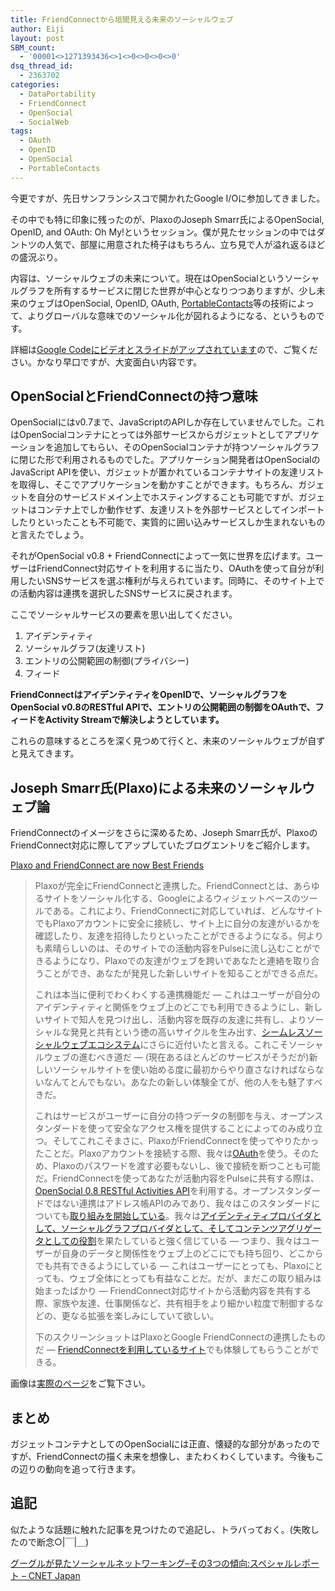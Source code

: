 ```yaml
---
title: FriendConnectから垣間見える未来のソーシャルウェブ
author: Eiji
layout: post
SBM_count:
  - '00001<>1271393436<>1<>0<>0<>0<>0'
dsq_thread_id:
  - 2363702
categories:
  - DataPortability
  - FriendConnect
  - OpenSocial
  - SocialWeb
tags:
  - OAuth
  - OpenID
  - OpenSocial
  - PortableContacts
---
```

今更ですが、先日サンフランシスコで開かれたGoogle I/Oに参加してきました。

その中でも特に印象に残ったのが、PlaxoのJoseph Smarr氏によるOpenSocial, OpenID, and OAuth: Oh My!というセッション。僕が見たセッションの中ではダントツの人気で、部屋に用意された椅子はもちろん、立ち見で人が溢れ返るほどの盛況ぶり。

内容は、ソーシャルウェブの未来について。現在はOpenSocialというソーシャルグラフを所有するサービスに閉じた世界が中心となりつつありますが、少し未来のウェブはOpenSocial, OpenID, OAuth, <a href="http://www.portablecontacts.net/" target="_blank">PortableContacts</a>等の技術によって、よりグローバルな意味でのソーシャル化が図れるようになる、というものです。

詳細は<a href="http://sites.google.com/site/io/opensocial-openid-and-oauth-oh-my" target="_blank">Google Codeにビデオとスライドがアップされています</a>ので、ご覧ください。かなり早口ですが、大変面白い内容です。



## OpenSocialとFriendConnectの持つ意味

OpenSocialにはv0.7まで、JavaScriptのAPIしか存在していませんでした。これはOpenSocialコンテナにとっては外部サービスからガジェットとしてアプリケーションを追加してもらい、そのOpenSocialコンテナが持つソーシャルグラフに閉じた形で利用されるものでした。アプリケーション開発者はOpenSocialのJavaScript APIを使い、ガジェットが置かれているコンテナサイトの友達リストを取得し、そこでアプリケーションを動かすことができます。もちろん、ガジェットを自分のサービスドメイン上でホスティングすることも可能ですが、ガジェットはコンテナ上でしか動作せず、友達リストを外部サービスとしてインポートしたりといったことも不可能で、実質的に囲い込みサービスしか生まれないものと言えたでしょう。

それがOpenSocial v0.8 + FriendConnectによって一気に世界を広げます。ユーザーはFriendConnect対応サイトを利用するに当たり、OAuthを使って自分が利用したいSNSサービスを選ぶ権利が与えられています。同時に、そのサイト上での活動内容は連携を選択したSNSサービスに戻されます。

ここでソーシャルサービスの要素を思い出してください。

1.  アイデンティティ
2.  ソーシャルグラフ(友達リスト)
3.  エントリの公開範囲の制御(プライバシー)
4.  フィード

**FriendConnectはアイデンティティをOpenIDで、ソーシャルグラフをOpenSocial v0.8のRESTful APIで、エントリの公開範囲の制御をOAuthで、フィードをActivity Streamで解決しようとしています。**

これらの意味するところを深く見つめて行くと、未来のソーシャルウェブが自ずと見えてきます。

## Joseph Smarr氏(Plaxo)による未来のソーシャルウェブ論

FriendConnectのイメージをさらに深めるため、Joseph Smarr氏が、PlaxoのFriendConnect対応に際してアップしていたブログエントリをご紹介します。

<a class="entryheader" href="http://blog.plaxo.com/archives/2008/06/plaxo_and_frien_1.html">Plaxo and FriendConnect are now Best Friends</a>

> Plaxoが完全にFriendConnectと連携した。FriendConnectとは、あらゆるサイトをソーシャル化する、Googleによるウィジェットベースのツールである。これにより、FriendConnectに対応していれば、どんなサイトでもPlaxoアカウントに安全に接続し、サイト上に自分の友達がいるかを確認したり、友達を招待したりといったことができるようになる。何よりも素晴らしいのは、そのサイトでの活動内容をPulseに流し込むことができるようになり、Plaxoでの友達がウェブを跨いであなたと連絡を取り合うことができ、あなたが発見した新しいサイトを知ることができる点だ。
> 
> これは本当に便利でわくわくする連携機能だ &#8212; これはユーザーが自分のアイデンティティと関係をウェブ上のどこでも利用できるようにし、新しいサイトで知人を見つけ出し、活動内容を既存の友達に共有し、よりソーシャルな発見と共有という徳の高いサイクルを生み出す、<a href="http://therealmccrea.com/2008/05/02/can-lifestreaming-and-aggregation-go-mainstream/" target="_blank">シームレスソーシャルウェブエコシステム</a>にさらに近付いたと言える。これこそソーシャルウェブの進むべき道だ &#8212; (現在あるほとんどのサービスがそうだが)新しいソーシャルサイトを使い始める度に最初からやり直さなければならないなんてとんでもない。あなたの新しい体験全てが、他の人をも魅了すべきだ。
> 
> これはサービスがユーザーに自分の持つデータの制御を与え、オープンスタンダードを使って安全なアクセス権を提供することによってのみ成り立つ。そしてこれこそまさに、PlaxoがFriendConnectを使ってやりたかったことだ。Plaxoアカウントを接続する際、我々は<a href="http://oauth.net/" target="_blank">OAuth</a>を使う。そのため、Plaxoのパスワードを渡す必要もないし、後で接続を断つことも可能だ。FriendConnectを使ってあなたが活動内容をPulseに共有する際は、<a href="http://devlog.agektmr.com/wiki/index.php?cmd=read&page=OpenSocial%2FRESTful%20API%20Specification" target="_blank">OpenSocial 0.8 RESTful Activities API</a>を利用する。オープンスタンダードではない連携はアドレス帳APIのみであり、我々はこのスタンダードについても<a href="http://portablecontacts.net/" target="_blank">取り組みを開始している</a>。我々は<a href="http://blog.plaxo.com/archives/2008/05/plaxo_becomes_s.html" target="_blank">アイデンティティプロバイダとして、ソーシャルグラフプロバイダとして、そしてコンテンツアグリゲータとしての役割</a>を果たしていると強く信じている &#8212; つまり、我々はユーザーが自身のデータと関係性をウェブ上のどこにでも持ち回り、どこからでも共有できるようにしている &#8212; これはユーザーにとっても、Plaxoにとっても、ウェブ全体にとっても有益なことだ。だが、まだこの取り組みは始まったばかり &#8212; FriendConnect対応サイトから活動内容を共有する際、家族や友達、仕事関係など、共有相手をより細かい粒度で制御するなどの、更なる拡張を楽しみにしていて欲しい。
> 
> 下のスクリーンショットはPlaxoとGoogle FriendConnectの連携したものだ &#8212; <a href="http://www.google.com/friendconnect/home/examples" target="_blank">FriendConnectを利用しているサイト</a>でも体験してもらうことができる。

画像は<a href="http://blog.plaxo.com/archives/2008/06/plaxo_and_frien_1.html" target="_blank">実際のページ</a>をご覧下さい。

## まとめ

ガジェットコンテナとしてのOpenSocialには正直、懐疑的な部分があったのですが、FriendConnectの描く未来を想像し、またわくわくしています。今後もこの辺りの動向を追って行きます。

## 追記

似たような話題に触れた記事を見つけたので追記し、トラバっておく。(失敗したので断念○|￣|＿)

<a href="http://japan.cnet.com/special/story/0,2000056049,20375542,00.htm" target="_blank">グーグルが見たソーシャルネットワーキング&#8211;その3つの傾向:スペシャルレポート &#8211; CNET Japan</a>
